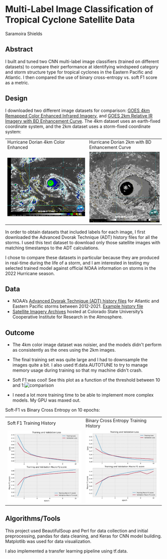 # Multi-Label Image Classification of Tropical Cyclone Satellite Data
Saramoira Shields

## Abstract
I built and tuned two CNN multi-label image classifiers (trained on different datasets) to compare their performance at identifying windspeed category and storm structure type for tropical cyclones in the Eastern Pacific and Atlantic. I then compared the use of binary cross-entropy vs. soft F1 score as a metric.  

## Design 

I downloaded two different image datasets for comparison: [GOES 4km Remapped Color Enhanced Infrared Imagery](), and [GOES 2km Relative IR Imagery with BD Enhancement Curve](). The 4km dataset uses an earth-fixed coordinate system, and the 2km dataset uses a storm-fixed coordinate system:

<table>
  <tr>
    <td>Hurricane Dorian 4km Color Enhanced</td>
     <td>Hurricane Dorian 2km with BD Enhancement Curve</td>
  </tr>
  <tr>
    <td><img src="https://github.com/saramoira/deep_learning/blob/main/images/Dorian_4km_small.gif"></td>
    <td><img src="https://github.com/saramoira/deep_learning/blob/main/images/Dorian_2km_small.gif"></td>
  </tr>
 </table>

In order to obtain datasets that included labels for each image, I first downloaded the Advanced Dvorak Technique (ADT) history files for all the storms. I used this text dataset to download only those satellite images with matching timestamps to the ADT calculations.

I chose to compare these datasets in particular because they are produced in real-time during the life of a storm, and I am interested in testing my selected trained model against official NOAA information on storms in the 2022 Hurricane season. 

## Data

* NOAA’s [Advanced Dvorak Technique (ADT) history files](https://www.ssd.noaa.gov/PS/TROP/2021/adt/archive.html) for Atlantic and Eastern Pacific storms between 2012-2021. [Example history file](https://www.ssd.noaa.gov/PS/TROP/DATA/2021/adt/text/01L-list.txt)
* [Satellite Imagery Archives](https://rammb-data.cira.colostate.edu/tc_realtime/storm_satellite.asp?storm_identifier=al072021) hosted at Colorado State University’s Cooperative Institute for Research in the Atmosphere.

## Outcome

* The 4km color image dataset was noisier, and the models didn't perform as consistently as the ones using the 2km images. 
* The final training set was quite large and I had to downsample the images quite a bit. I also used tf.data.AUTOTUNE to try to manage memory usage during training so that my machine didn't crash.
* Soft F1 was cool! See this plot as a function of the threshold between 10 and 1:![comparison](https://user-images.githubusercontent.com/1490364/160144383-34496e54-5143-4837-a6ca-902aa792addf.png)

* I need a lot more training time to be able to implement more complex models. My GPU was maxed out.

Soft-F1 vs Binary Cross Entropy on 10 epochs:
<table>
  <tr>
    <td>Soft F1 Training History</td>
     <td>Binary Cross Entropy Training History</td>
  </tr>
  <tr>
    <td><img src="https://github.com/saramoira/deep_learning/blob/main/images/10_epochs_soft_f1_plot.png"></td>
    <td><img src="https://github.com/saramoira/deep_learning/blob/main/images/10_epochs_bce_plot.png"></td>
  </tr>
 </table>


## Algorithms/Tools
This project used BeautifulSoup and Perl for data collection and initial preprocessing, pandas for data cleaning, and Keras for CNN model building. Matplotlib was used for data visualization. 

I also implemented a transfer learning pipeline using tf.data. 
